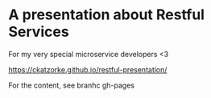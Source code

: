 # A presentation about Restful Services

For my very special microservice developers <3

https://ckatzorke.github.io/restful-presentation/

For the content, see branhc gh-pages

